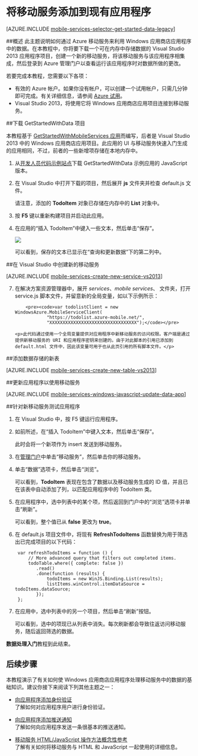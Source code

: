 ﻿<properties
	pageTitle="将移动服务添加到现有应用（Windows 应用商店 JavaScript）| Windows Azure"
	description="了解如何开始使用移动服务来利用 Windows 应用商店应用程序中的数据。"
	services="mobile-services"
	documentationCenter="windows"
	authors="ggailey777"
	manager="dwrede"
	editor=""/>

<tags 
	ms.service="mobile-services"
	ms.date="06/16/2015"
	wacn.date="10/22/2015"/>


# 将移动服务添加到现有应用程序

[AZURE.INCLUDE [mobile-services-selector-get-started-data-legacy](../includes/mobile-services-selector-get-started-data-legacy.md)]

##概述
此主题说明如何通过 Azure 移动服务来利用 Windows 应用商店应用程序中的数据。在本教程中，你将要下载一个可在内存中存储数据的 Visual Studio 2013 应用程序项目，创建一个新的移动服务，将该移动服务与该应用程序相集成，然后登录到 Azure 管理门户以查看运行该应用程序时对数据所做的更改。

若要完成本教程，您需要以下各项：

* 有效的 Azure 帐户。如果你没有帐户，可以创建一个试用帐户，只需几分钟即可完成。有关详细信息，请参阅 [Azure 试用](/pricing/1rmb-trial)。
* Visual Studio 2013，将使用它将 Windows 应用商店应用项目连接到移动服务。

##下载 GetStartedWithData 项目

本教程基于 [GetStartedWithMobileServices 应用][Developer Code Samples site]而编写，后者是 Visual Studio 2013 中的 Windows 应用商店应用项目。此应用的 UI 与移动服务快速入门生成的应用相同，不过，前者的一些新增项存储在本地内存中。

1. 从[开发人员代码示例站点]下载 GetStartedWithData 示例应用的 JavaScript 版本。 

2. 在 Visual Studio 中打开下载的项目，然后展开 **js** 文件夹并检查 default.js 文件。

   	请注意，添加的 **TodoItem** 对象已存储在内存中的 **List** 对象中。

3. 按 **F5** 键以重新构建项目并启动此应用。

4. 在应用的“插入 TodoItem”中键入一些文本，然后单击“保存”。

   	![][0]

   	可以看到，保存的文本已显示在“查询和更新数据”下的第二列中。

##<a name="create-service"></a>在 Visual Studio 中创建新的移动服务

[AZURE.INCLUDE [mobile-services-create-new-service-vs2013](../includes/mobile-services-create-new-service-vs2013.md)]

<ol start="7">
<li><p>在解决方案资源管理器中，展开 <i>services</i>、<i>mobile services</i>、<i><your_service></i> 文件夹，打开 service.js 脚本文件，并留意新的全局变量，如以下示例所示：</p> 

		<pre><code>var todolistClient = new WindowsAzure.MobileServiceClient(
                "https://todolist.azure-mobile.net/",
		        "XXXXXXXXXXXXXXXXXXXXXXXXXXXXXXXXX");</code></pre>

	<p>此代码通过使用一个全局变量提供对应用程序中新移动服务的访问权限。客户端是通过提供新移动服务的 URI 和应用程序密钥来创建的。由于对此脚本的引用已添加到 default.html 文件中，因此该变量可用于也从此页引用的所有脚本文件。</p>
</li>
</ol>

##添加数据存储的新表

[AZURE.INCLUDE [mobile-services-create-new-table-vs2013](../includes/mobile-services-create-new-table-vs2013.md)]

##更新应用程序以使用移动服务

[AZURE.INCLUDE [mobile-services-windows-javascript-update-data-app](../includes/mobile-services-windows-javascript-update-data-app.md)]

##针对新移动服务测试应用程序

1. 在 Visual Studio 中，按 F5 键运行应用程序。

2. 如前所述，在“插入 TodoItem”中键入文本，然后单击“保存”。

   	此时会将一个新项作为 insert 发送到移动服务。

3. 在[管理门户]中单击“移动服务”，然后单击你的移动服务。

4. 单击“数据”选项卡，然后单击“浏览”。

   	可以看到，**TodoItem** 表现在包含了数据以及移动服务生成的 ID 值，并且已在该表中自动添加了列，以匹配应用程序中的 TodoItem 类。

5. 在应用程序中，选中列表中的某个项，然后返回到门户中的“浏览”选项卡并单击“刷新”。

  	可以看到，整个值已从 **false** 更改为 **true**。

6. 在 default.js 项目文件中，将现有 **RefreshTodoItems** 函数替换为用于筛选出已完成项目的以下代码：

        var refreshTodoItems = function () {                     
            // More advanced query that filters out completed items. 
            todoTable.where({ complete: false })
               .read()
               .done(function (results) {
                   todoItems = new WinJS.Binding.List(results);
                   listItems.winControl.itemDataSource = todoItems.dataSource;
               });            
        };

7. 在应用中，选中列表中的另一个项目，然后单击“刷新”按钮。

   	可以看到，选中的项现已从列表中消失。每次刷新都会导致往返访问移动服务，随后返回筛选的数据。

**数据处理入门**教程到此结束。

## <a name="next-steps"></a>后续步骤

本教程演示了有关如何使 Windows 应用商店应用程序处理移动服务中的数据的基础知识。建议你接下来阅读下列其他主题之一：

* [向应用程序添加身份验证](/documentation/articles/mobile-services-windows-store-javascript-get-started-users)
  <br/>了解如何对应用程序用户进行身份验证。

* [向应用程序添加推送通知](/documentation/articles/mobile-services-javascript-backend-windows-store-javascript-get-started-push)
  <br/>了解如何向应用程序发送一条很基本的推送通知。

* [移动服务 HTML/JavaScript 操作方法概念性参考](/documentation/articles/mobile-services-html-how-to-use-client-library)
  <br/>了解有关如何将移动服务与 HTML 和 JavaScript 一起使用的详细信息。

<!-- Anchors. -->

[Get the Windows Store app]: #download-app
[Create the mobile service]: #create-service
[Add a data table for storage]: #add-table
[Update the app to use Mobile Services]: #update-app
[Test the app against Mobile Services]: #test-app
[Next Steps]: #next-steps

<!-- Images. -->
[0]: ./media/mobile-services-windows-store-javascript-get-started-data/mobile-quickstart-startup.png

[9]: ./media/mobile-services-windows-store-javascript-get-started-data-vs2013/mobile-todoitem-data-browse.png
[10]: ./media/mobile-services-windows-store-javascript-get-started-data-vs2013/mobile-data-sample-download-js-vs12.png


<!-- URLs. -->
[Azure Management Portal]: https://manage.windowsazure.cn/
[管理门户]: https://manage.windowsazure.cn/
[Mobile Services SDK]: http://go.microsoft.com/fwlink/?LinkId=257545
[Developer Code Samples site]: http://go.microsoft.com/fwlink/p/?LinkId=328660
[开发人员代码示例站点]: http://go.microsoft.com/fwlink/p/?LinkId=328660
[Mobile Services HTML/JavaScript How-to Conceptual Reference]: /documentation/articles/mobile-services-html-how-to-use-client-library

<!---HONumber=74-->